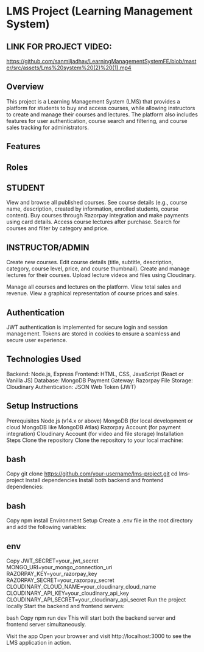 # LMS Project (Learning Management System)

## LINK FOR PROJECT VIDEO: 
https://github.com/sanmiljadhav/LearningManagementSystemFE/blob/master/src/assets/Lms%20system%20(2)%20(1).mp4

## Overview
This project is a Learning Management System (LMS) that provides a platform for students to buy and access courses, while allowing instructors to create and manage their courses and lectures. The platform also includes features for user authentication, course search and filtering, and course sales tracking for administrators.

## Features
## Roles
## STUDENT

View and browse all published courses.
See course details (e.g., course name, description, created by information, enrolled students, course content).
Buy courses through Razorpay integration and make payments using card details.
Access course lectures after purchase.
Search for courses and filter by category and price.

## INSTRUCTOR/ADMIN

Create new courses.
Edit course details (title, subtitle, description, category, course level, price, and course thumbnail).
Create and manage lectures for their courses.
Upload lecture videos and files using Cloudinary.


Manage all courses and lectures on the platform.
View total sales and revenue.
View a graphical representation of course prices and sales.
## Authentication
JWT authentication is implemented for secure login and session management.
Tokens are stored in cookies to ensure a seamless and secure user experience.
## Technologies Used
Backend: Node.js, Express
Frontend: HTML, CSS, JavaScript (React or Vanilla JS)
Database: MongoDB
Payment Gateway: Razorpay
File Storage: Cloudinary
Authentication: JSON Web Token (JWT)

## Setup Instructions
Prerequisites
Node.js (v14.x or above)
MongoDB (for local development or cloud MongoDB like MongoDB Atlas)
Razorpay Account (for payment integration)
Cloudinary Account (for video and file storage)
Installation Steps
Clone the repository
Clone the repository to your local machine:

## bash
Copy
git clone https://github.com/your-username/lms-project.git
cd lms-project
Install dependencies
Install both backend and frontend dependencies:

## bash
Copy
npm install
Environment Setup
Create a .env file in the root directory and add the following variables:

## env
Copy
JWT_SECRET=your_jwt_secret
MONGO_URI=your_mongo_connection_uri
RAZORPAY_KEY=your_razorpay_key
RAZORPAY_SECRET=your_razorpay_secret
CLOUDINARY_CLOUD_NAME=your_cloudinary_cloud_name
CLOUDINARY_API_KEY=your_cloudinary_api_key
CLOUDINARY_API_SECRET=your_cloudinary_api_secret
Run the project locally
Start the backend and frontend servers:

bash
Copy
npm run dev
This will start both the backend server and frontend server simultaneously.

Visit the app
Open your browser and visit http://localhost:3000 to see the LMS application in action.
